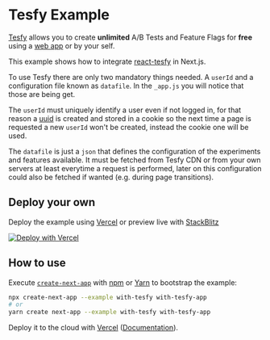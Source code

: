 # Tesfy Example

[Tesfy](https://tesfy.io/) allows you to create **unlimited** A/B Tests and Feature Flags for **free** using a [web app](https://app.tesfy.io/) or by your self.

This example shows how to integrate [react-tesfy](https://github.com/andresz1/react-tesfy) in Next.js.

To use Tesfy there are only two mandatory things needed. A `userId` and a configuration file known as `datafile`. In the `_app.js` you will notice that those are being get.

The `userId` must uniquely identify a user even if not logged in, for that reason a [uuid](https://en.wikipedia.org/wiki/Universally_unique_identifier) is created and stored in a cookie so the next time a page is requested a new `userId` won't be created, instead the cookie one will be used.

The `datafile` is just a `json` that defines the configuration of the experiments and features available. It must be fetched from Tesfy CDN or from your own servers at least everytime a request is performed, later on this configuration could also be fetched if wanted (e.g. during page transitions).

## Deploy your own

Deploy the example using [Vercel](https://vercel.com?utm_source=github&utm_medium=readme&utm_campaign=next-example) or preview live with [StackBlitz](https://stackblitz.com/github/vercel/next.js/tree/canary/examples/with-tesfy)

[![Deploy with Vercel](https://vercel.com/button)](https://vercel.com/new/git/external?repository-url=https://github.com/vercel/next.js/tree/canary/examples/with-tesfy&project-name=with-tesfy&repository-name=with-tesfy)

## How to use

Execute [`create-next-app`](https://github.com/vercel/next.js/tree/canary/packages/create-next-app) with [npm](https://docs.npmjs.com/cli/init) or [Yarn](https://yarnpkg.com/lang/en/docs/cli/create/) to bootstrap the example:

```bash
npx create-next-app --example with-tesfy with-tesfy-app
# or
yarn create next-app --example with-tesfy with-tesfy-app
```

Deploy it to the cloud with [Vercel](https://vercel.com/new?utm_source=github&utm_medium=readme&utm_campaign=next-example) ([Documentation](https://nextjs.org/docs/deployment)).
